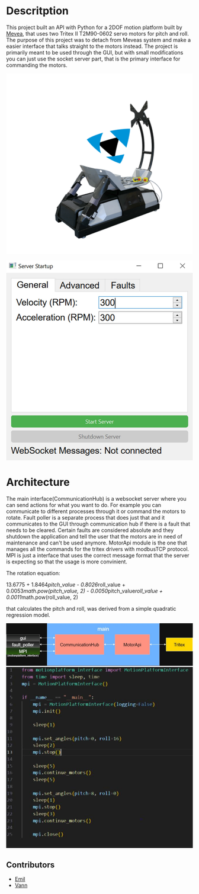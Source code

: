 # Descritption 
This project built an API with Python for a 2DOF motion platform built by [Mevea](https://mevea.com/), that uses two Tritex II T2M90-0602 servo motors for pitch and roll. The purpose of this project was to detach from Meveas system and make a easier interface that talks straight to the motors instead. The project is primarily meant to be used through the GUI, but with small modifications you can just use the socket server part, that is the primary interface for commanding the motors.

![Mevea](imgs/mevea.jpg)

![GUI](imgs/GUI.jpg)

# Architecture
The main interface(CommunicationHub) is a websocket server where you can send actions for what you want to do. For example you can communicate to different processes through it or command the motors to rotate. Fault poller is a separate process that does just that and it communicates to the GUI through communication hub if there is a fault that needs to be cleared. Certain faults are considered absolute and they shutdown the application and tell the user that the motors are in need of maintenance and can't be used anymore. MotorApi module is the one that manages all the commands for the tritex drivers with modbusTCP protocol. MPI is just a interface that uses the correct message format that the server is expecting so that the usage is more convinient.

The rotation equation:

 13.6775 + 1.8464*pitch_value - 0.8026*roll_value + 0.0053*math.pow(pitch_value, 2) - 0.0050*pitch_value*roll_value +  0.0011*math.pow(roll_value, 2)
 
that calculates the pitch and roll, was derived from a simple quadratic regression model.

![Architecture](imgs/architecture.png)
![Architecture](imgs/MPI_usage.jpg)

## Contributors
- [Emil](https://github.com/https://github.com/Emil-Frisk)
- [Vann](https://github.com/vann1)